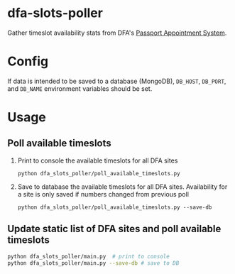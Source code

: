 # dfa-slots-poller

Gather timeslot availability stats from DFA's [Passport Appointment System](https://www.passport.gov.ph/).


# Config

If data is intended to be saved to a database (MongoDB), `DB_HOST`, `DB_PORT`, and `DB_NAME` environment variables should be set.


# Usage

## Poll available timeslots
1. Print to console the available timeslots for all DFA sites
    ```
    python dfa_slots_poller/poll_available_timeslots.py
    ```

2. Save to database the available timeslots for all DFA sites. Availability for a site is only saved if numbers changed from previous poll
    ```
    python dfa_slots_poller/poll_available_timeslots.py --save-db
    ```

## Update static list of DFA sites and poll available timeslots

```bash
python dfa_slots_poller/main.py  # print to console
python dfa_slots_poller/main.py --save-db # save to DB 
```


